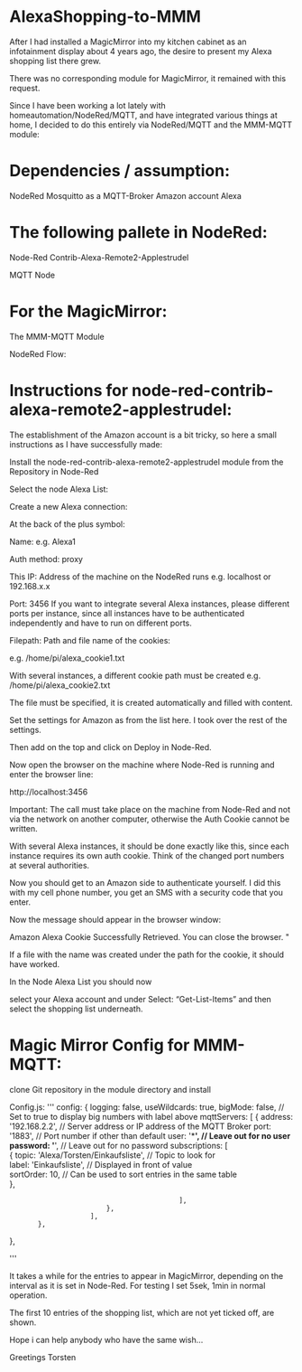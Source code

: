 # AlexaShopping-to-MMM

After I had installed a MagicMirror into my kitchen cabinet as an infotainment display about 4 years ago, the desire to present my Alexa shopping list there grew.

There was no corresponding module for MagicMirror, it remained with this request.

Since I have been working a lot lately with homeautomation/NodeRed/MQTT, and have integrated various things at home, I decided to do this entirely via NodeRed/MQTT and the MMM-MQTT module:

# Dependencies / assumption:

NodeRed
Mosquitto as a MQTT-Broker
Amazon account
Alexa

# The following pallete in NodeRed:

Node-Red Contrib-Alexa-Remote2-Applestrudel

MQTT Node

# For the MagicMirror:

The MMM-MQTT Module

NodeRed Flow:



# Instructions for node-red-contrib-alexa-remote2-applestrudel:

The establishment of the Amazon account is a bit tricky, so here a small instructions as I have successfully made:

Install the node-red-contrib-alexa-remote2-applestrudel module from the Repository in Node-Red

Select the node Alexa List:

Create a new Alexa connection:

At the back of the plus symbol:

Name: e.g. Alexa1

Auth method: proxy

This IP: Address of the machine on the NodeRed runs e.g. localhost or 192.168.x.x

Port: 3456
If you want to integrate several Alexa instances, please different ports per instance, since all instances have to be authenticated independently and have to run on different ports.

Filepath: Path and file name of the cookies:

e.g. /home/pi/alexa_cookie1.txt

With several instances, a different cookie path must be created
e.g. /home/pi/alexa_cookie2.txt

The file must be specified, it is created automatically and filled with content.

Set the settings for Amazon as from the list here. I took over the rest of the settings.

Then add on the top and click on Deploy in Node-Red.

Now open the browser on the machine where Node-Red is running and enter the browser line:

http://localhost:3456

Important: The call must take place on the machine from Node-Red and not via the network on another computer, otherwise the Auth Cookie cannot be written.

With several Alexa instances, it should be done exactly like this, since each instance requires its own auth cookie. Think of the changed port numbers at several authorities.

Now you should get to an Amazon side to authenticate yourself.
I did this with my cell phone number, you get an SMS with a security code that you enter.

Now the message should appear in the browser window:

Amazon Alexa Cookie Successfully Retrieved. You can close the browser. "

If a file with the name was created under the path for the cookie, it should have worked.

In the Node Alexa List you should now

select your Alexa account and under Select: “Get-List-Items” and then select the shopping list underneath.

# Magic Mirror Config for MMM-MQTT:

clone Git repository in the module directory and install

Config.js:
'''
config: {
            logging: false,
            useWildcards: true,
            bigMode: false, // Set to true to display big numbers with label above
            mqttServers: [
                           {
                              address: '192.168.2.2',  // Server address or IP address of the MQTT Broker
                              port: '1883',          // Port number if other than default
                              user: '*******',          // Leave out for no user
                              password: '******',      // Leave out for no password
                              subscriptions: [											
													{
                                                    topic: 'Alexa/Torsten/Einkaufsliste', // Topic to look for											
                                                    label: 'Einkaufsliste', // Displayed in front of value                                                   
                                                    sortOrder: 10,        // Can be used to sort entries in the same table                                                   
                                                    },
													
													
                                              ],
                            },
                        ],
           },
},

'''

It takes a while for the entries to appear in MagicMirror, depending on the interval as it is set in Node-Red. For testing I set 5sek, 1min in normal operation.

The first 10 entries of the shopping list, which are not yet ticked off, are shown.

Hope i can help anybody who have the same wish…

Greetings Torsten

